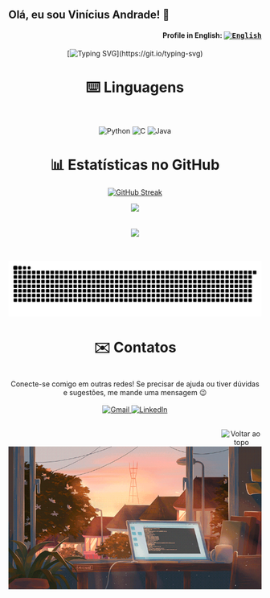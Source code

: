 ## Olá, eu sou Vinícius Andrade! 👋

<div align="right">

#### Profile in English: <kbd>[<img title="English" alt="English" src="https://img.icons8.com/color/48/000000/usa.png" width="22">](https://github.com/ViniciusAndradeCosta/ViniciusAndradeCosta/blob/main/README-us.md)</kbd>

</div>



<div align="center">

[![Typing SVG](https://readme-typing-svg.herokuapp.com?size=30&color=8833D7&width=600&height=60&lines=Bem+vindo(a)+ao+meu+Perfil!+%F0%9F%98%89;Sou+estudante+de+sistemas+de+informação%F0%9F%91%A9%E2%80%8D%F0%9F%92%BB;)](https://git.io/typing-svg)

# ⌨️ Linguagens

<div align="center"> 
  <div style="display: inline_block"><br>
    
  ![Python](https://img.shields.io/badge/python-3670A0?style=for-the-badge&logo=python&logoColor=ffdd54)
  ![C](https://img.shields.io/badge/C-00599C?style=for-the-badge&logo=c&logoColor=white)
  ![Java](https://img.shields.io/badge/Java-ED8B00?style=for-the-badge&logo=openjdk&logoColor=white)
  
  </div>
</div>

# 📊 Estatísticas no GitHub

[![GitHub Streak](https://streak-stats.demolab.com?user=ViniciusAndradeCosta&theme=midnight-purple)](https://git.io/streak-stats)
<br>

<p align="center">
 <img width="48%" src="https://github-readme-stats.vercel.app/api/top-langs/?username=ViniciusAndradeCosta&layout=compact&langs_count=16&theme=midnight-purple&date_format=j%20M%5B%20Y%5D&background=000000&border=7536B2&stroke=9243DD&ring=89502D&fire=FF9554&currStreakNum=D280FF&sideNums=BC52FF&currStreakLabel=64EAE2&sideLabels=48A8A2&dates=A42EE5"/>
</p>
  
<br>


   <img width="48%" src="https://github-readme-stats.vercel.app/api?username=ViniciusAndradeCosta&show_icons=true&theme=midnight-purple&include_all_commits=true&count_private=true" />
</p>


<br>



![Snake animation](https://github.com/AnaProgramando/AnaProgramando/blob/output/github-contribution-grid-snake.svg)


# ✉️ Contatos

<div align="center"> 
  <div style="display: inline_block"><br>
    Conecte-se comigo em outras redes! Se precisar de ajuda ou tiver dúvidas e sugestões, me mande uma mensagem 😉
    <br><br>
    <a href="mailto:anabe.viniciusac.pro@gmail.com">
      <img alt="Gmail" width="80px" src="https://img.shields.io/badge/Gmail-D14836?style=for-the-badge&logo=gmail&logoColor=white"/>
    </a>
    <a href="https://www.linkedin.com/in/vinicius-andrade-4a4b33250/">
      <img alt="LinkedIn" width="100px" src="https://img.shields.io/badge/LinkedIn-0077B5?style=for-the-badge&logo=linkedin&logoColor=white"/>
    </a>
    <br><br>
  </div>
</div>




[<img align="right" alt="Voltar ao topo" width="80px" src="https://img.shields.io/static/v1?label&message=Voltar+ao+topo&color=blueviolet&style=flat&logo"/>](https://github.com/ViniciusAndradeCosta/ViniciusAndradeCosta/blob/main/README.md#ol%C3%A1-eu-sou-a-ana-)

<br>
 
 <div>
  <img align="center" alt="Pixel-Art" width="100%" src="https://github.com/AnaProgramando/AnaProgramando/blob/1abca3c99b5e79e7d3887d75d484642f2e574f26/aa.gif"/>
</div>


